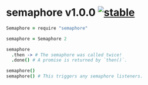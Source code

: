 
# semaphore v1.0.0 [![stable](http://badges.github.io/stability-badges/dist/stable.svg)](http://github.com/badges/stability-badges)

```coffee
Semaphore = require "semaphore"

semaphore = Semaphore 2

semaphore
  .then -> # The semaphore was called twice!
  .done() # A promise is returned by `then()`.

semaphore()
semaphore() # This triggers any semaphore listeners.
```
